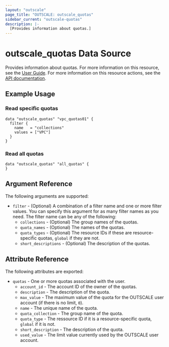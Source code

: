 ```yaml
---
layout: "outscale"
page_title: "OUTSCALE: outscale_quotas"
sidebar_current: "outscale-quotas"
description: |-
  [Provides information about quotas.]
---
```


# outscale_quotas Data Source

Provides information about quotas.
For more information on this resource, see the [User Guide](https://wiki.outscale.net/display/EN/About+Your+Account).
For more information on this resource actions, see the [API documentation](https://docs.outscale.com/api#readquotas).

## Example Usage

### Read specific quotas
```hcl
data "outscale_quotas" "vpc_quotas01" {
  filter {
    name   = "collections"
    values = ["VPC"]
  }
}
```

### Read all quotas
```hcl
data "outscale_quotas" "all_quotas" {
}
```

## Argument Reference

The following arguments are supported:

* `filter` - (Optional) A combination of a filter name and one or more filter values. You can specify this argument for as many filter names as you need. The filter name can be any of the following:
    * `collections` - (Optional) The group names of the quotas.
    * `quota_names` - (Optional) The names of the quotas.
    * `quota_types` - (Optional) The resource IDs if these are resource-specific quotas, `global` if they are not.
    * `short_descriptions` - (Optional) The description of the quotas.

## Attribute Reference

The following attributes are exported:

* `quotas` - One or more quotas associated with the user.
    * `account_id` - The account ID of the owner of the quotas.
    * `description` - The description of the quota.
    * `max_value` - The maximum value of the quota for the OUTSCALE user account (if there is no limit, `0`).
    * `name` - The unique name of the quota.
    * `quota_collection` - The group name of the quota.
    * `quota_type` - The ressource ID if it is a resource-specific quota, `global` if it is not.
    * `short_description` - The description of the quota.
    * `used_value` - The limit value currently used by the OUTSCALE user account.
